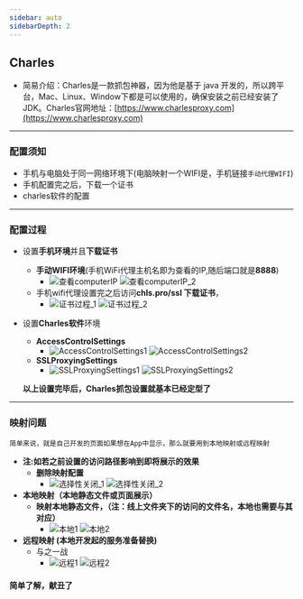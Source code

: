 ```yaml
---
sidebar: auto
sidebarDepth: 2
---
```

## Charles
- 简易介绍：Charles是一款抓包神器，因为他是基于 java 开发的，所以跨平台，Mac、Linux、Window下都是可以使用的，确保安装之前已经安装了JDK。Charles官网地址：[https://www.charlesproxy.com](https://www.charlesproxy.com)
---
### 配置须知
- 手机与电脑处于同一网络环境下(电脑映射一个WIFI是，手机链接`手动代理WIFI`)
- 手机配置完之后，下载一个证书
- charles软件的配置
---
### 配置过程
- 设置**手机环境**并且**下载证书**
    + **手动WIFI环境**(手机WiFi代理主机名即为查看的IP,随后端口就是**8888**)
        * ![查看computerIP](/Charles/look_ip1.png) ![查看computerIP_2](/Charles/look_ip2.png)
    + 手机wifi代理设置完之后访问**chls.pro/ssl 下载证书**，
        * ![证书过程_1](/Charles/证书过程1.png) ![证书过程_2](/Charles/证书过程2.png)
- 设置**Charles软件**环境
    + **AccessControlSettings**
        * ![AccessControlSettings1](/Charles/AccessControlSettings-1.png) ![AccessControlSettings2](/Charles/AccessControlSettings-2.png)
    + **SSLProxyingSettings**
        * ![SSLProxyingSettings1](/Charles/SSLProxyingSettings-1.png) ![SSLProxyingSettings2](/Charles/SSLProxyingSettings-2.png)
    
    **以上设置完毕后，Charles抓包设置就基本已经定型了**
---
### 映射问题
    简单来说，就是自己开发的页面如果想在App中显示，那么就要用到本地映射或远程映射
- **注:如若之前设置的访问路径影响到即将展示的效果**
    + **删除映射配置**
        * ![选择性关闭_1](/Charles/选择性关闭1.png) ![选择性关闭_2](/Charles/选择性关闭2.png)
- **本地映射（本地静态文件或页面展示）**
    + **映射本地静态文件，（注：线上文件夹下的访问的文件名，本地也需要与其对应）**
        * ![本地1](/Charles/localMap1.png) ![本地2](/Charles/localMap2.png)
- **远程映射 (本地开发起的服务准备替换)**
    + 与之一战
        * ![远程1](/Charles/remoteMap1.png) ![远程2](/Charles/remoteMap2.png)
#### 简单了解，献丑了
